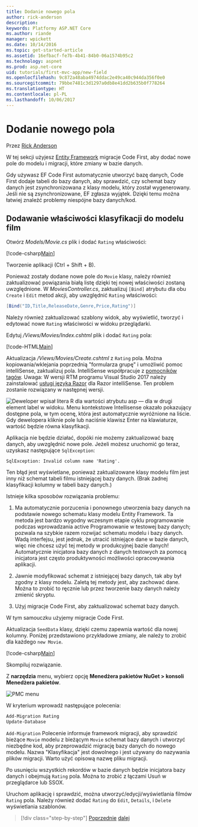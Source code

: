 ```yaml
---
title: Dodanie nowego pola
author: rick-anderson
description: 
keywords: Platformy ASP.NET Core
ms.author: riande
manager: wpickett
ms.date: 10/14/2016
ms.topic: get-started-article
ms.assetid: 16efbacf-fe7b-4b41-84b0-06a1574b95c2
ms.technology: aspnet
ms.prod: asp.net-core
uid: tutorials/first-mvc-app/new-field
ms.openlocfilehash: 9c872a48aba4974ddac2e49ca40c944da356f0e0
ms.sourcegitcommit: 79bbe7481c3d1297a0db8e41dd2b635b0f778264
ms.translationtype: HT
ms.contentlocale: pl-PL
ms.lasthandoff: 10/06/2017
---
```

# <a name="adding-a-new-field"></a>Dodanie nowego pola

Przez [Rick Anderson](https://twitter.com/RickAndMSFT)

W tej sekcji użyjesz [Entity Framework](https://docs.microsoft.com/ef/core/get-started/aspnetcore/new-db) migracje Code First, aby dodać nowe pole do modelu i migracji, które zmiany w bazie danych.

Gdy używasz EF Code First automatycznie utworzyć bazę danych, Code First dodaje tabeli do bazy danych, aby sprawdzić, czy schemat bazy danych jest zsynchronizowana z klasy modelu, który został wygenerowany. Jeśli nie są zsynchronizowane, EF zgłasza wyjątek. Dzięki temu można łatwiej znaleźć problemy niespójne bazy danych/kod.

## <a name="adding-a-rating-property-to-the-movie-model"></a>Dodawanie właściwości klasyfikacji do modelu film

Otwórz *Models/Movie.cs* plik i dodać `Rating` właściwości:

[!code-csharp[Main](start-mvc/sample/MvcMovie/Models/MovieDateRating.cs?highlight=11&range=7-18)]

Tworzenie aplikacji (Ctrl + Shift + B).

Ponieważ zostały dodane nowe pole do `Movie` klasy, należy również zaktualizować powiązania białą listę dzięki tej nowej właściwości zostaną uwzględnione. W *MoviesController.cs*, zaktualizuj `[Bind]` atrybutu dla obu `Create` i `Edit` metod akcji, aby uwzględnić `Rating` właściwości:

```csharp
[Bind("ID,Title,ReleaseDate,Genre,Price,Rating")]
   ```

Należy również zaktualizować szablony widok, aby wyświetlić, tworzyć i edytować nowe `Rating` właściwości w widoku przeglądarki.

Edytuj */Views/Movies/Index.cshtml* plik i dodać `Rating` pola:

[!code-HTML[Main](start-mvc/sample/MvcMovie/Views/Movies/IndexGenreRating.cshtml?highlight=17,39&range=24-64)]

Aktualizacja */Views/Movies/Create.cshtml* z `Rating` pola. Można kopiowania/wklejania poprzednią "formularza grupę" i umożliwić pomoc intelliSense, zaktualizuj pola. IntelliSense współpracuje z [pomocników tagów](xref:mvc/views/tag-helpers/intro). Uwaga: W wersji RTM programu Visual Studio 2017 należy zainstalować [usługi języka Razor](https://marketplace.visualstudio.com/items?itemName=ms-madsk.RazorLanguageServices) dla Razor intelliSense. Ten problem zostanie rozwiązany w następnej wersji.

![Deweloper wpisał litera R dla wartości atrybutu asp — dla w drugi element label w widoku. Menu kontekstowe Intellisense okazało pokazujący dostępne pola, w tym ocenę, która jest automatycznie wyróżnione na liście. Gdy dewelopera kliknie pole lub naciśnie klawisz Enter na klawiaturze, wartość będzie równa klasyfikacji.](new-field/_static/cr.png)

Aplikacja nie będzie działać, dopóki nie możemy zaktualizować bazę danych, aby uwzględnić nowe pole. Jeżeli możesz uruchomić go teraz, uzyskasz następujące `SqlException`:

`SqlException: Invalid column name 'Rating'.`

Ten błąd jest wyświetlane, ponieważ zaktualizowane klasy modelu film jest inny niż schemat tabeli filmu istniejącej bazy danych. (Brak żadnej klasyfikacji kolumny w tabeli bazy danych.)

Istnieje kilka sposobów rozwiązania problemu:

1. Ma automatycznie porzucenia i ponownego utworzenia bazy danych na podstawie nowego schematu klasy modelu Entity Framework. Ta metoda jest bardzo wygodny wczesnym etapie cyklu programowanie podczas wprowadzania active Programowanie w testowej bazy danych; pozwala na szybkie razem rozwijać schematu modelu i bazy danych. Wadą interfejsu, jest jednak, że utracić istniejące dane w bazie danych, więc nie chcesz użyć tej metody w produkcyjnej bazie danych! Automatycznie inicjatora bazy danych z danych testowych za pomocą inicjatora jest często produktywności możliwości opracowywania aplikacji.

2. Jawnie modyfikować schemat z istniejącej bazy danych, tak aby był zgodny z klasy modelu. Zaletą tej metody jest, aby zachować dane. Można to zrobić to ręcznie lub przez tworzenie bazy danych należy zmienić skryptu.

3. Użyj migracje Code First, aby zaktualizować schemat bazy danych.

W tym samouczku użyjemy migracje Code First.

Aktualizacja `SeedData` klasy, dzięki czemu zapewnia wartość dla nowej kolumny. Poniżej przedstawiono przykładowe zmiany, ale należy to zrobić dla każdego `new Movie`.

[!code-csharp[Main](start-mvc/sample/MvcMovie/Models/SeedDataRating.cs?name=snippet1&highlight=6)]

Skompiluj rozwiązanie.

Z **narzędzia** menu, wybierz opcję **Menedżera pakietów NuGet > konsoli Menedżera pakietów**.

  ![PMC menu](adding-model/_static/pmc.png)

W kryterium wprowadź następujące polecenia:

```powershell
Add-Migration Rating
Update-Database
```

`Add-Migration` Polecenie informuje framework migracji, aby sprawdzić bieżące `Movie` modelu z bieżącym `Movie` schemat bazy danych i utworzyć niezbędne kod, aby przeprowadzić migrację bazy danych do nowego modelu. Nazwa "Klasyfikacja" jest dowolnego i jest używany do nazywania plików migracji. Warto użyć opisową nazwę pliku migracji.

Po usunięciu wszystkich rekordów w bazie danych będzie inicjatora bazy danych i obejmują `Rating` pola. Można to zrobić z łączami Usuń w przeglądarce lub SSOX.

Uruchom aplikację i sprawdzić, można utworzyć/edycji/wyświetlania filmów `Rating` pola. Należy również dodać `Rating` do `Edit`, `Details`, i `Delete` wyświetlania szablonów.

>[!div class="step-by-step"]
[Poprzednie](search.md)
[dalej](validation.md)  
